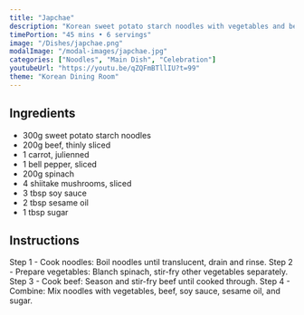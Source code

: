 ```yaml
---
title: "Japchae"
description: "Korean sweet potato starch noodles with vegetables and beef. A popular dish for celebrations and family gatherings."
timePortion: "45 mins • 6 servings"
image: "/Dishes/japchae.png"
modalImage: "/modal-images/japchae.jpg"
categories: ["Noodles", "Main Dish", "Celebration"]
youtubeUrl: "https://youtu.be/qZQFmBTllIU?t=99"
theme: "Korean Dining Room"
---
```


## Ingredients
- 300g sweet potato starch noodles
- 200g beef, thinly sliced
- 1 carrot, julienned
- 1 bell pepper, sliced
- 200g spinach
- 4 shiitake mushrooms, sliced
- 3 tbsp soy sauce
- 2 tbsp sesame oil
- 1 tbsp sugar

## Instructions
Step 1 - Cook noodles: Boil noodles until translucent, drain and rinse.
Step 2 - Prepare vegetables: Blanch spinach, stir-fry other vegetables separately.
Step 3 - Cook beef: Season and stir-fry beef until cooked through.
Step 4 - Combine: Mix noodles with vegetables, beef, soy sauce, sesame oil, and sugar.